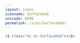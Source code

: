 ```yaml
---
layout: icons
iconname: SurfaceHub
unicode: EE96
permalink: /icon/SurfaceHub/
---
```


``` html
<i class="mi mi-SurfaceHub"></i>
```
